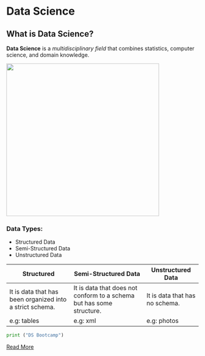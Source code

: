 # Data Science

## What is Data Science?

**Data Science** is a *multidisciplinary field* that combines statistics, computer science, and domain knowledge.

<img width="400" height="400" src="DS.png">

### Data Types:
 - Structured Data
 - Semi-Structured Data
 - Unstructured Data

| **Structured** | **Semi-Structured Data** | **Unstructured Data** |
| ------ | -------- |-------- |
| It is data that has been organized into a strict schema. | It is data that does not conform to a schema but has some structure. | It is data that has no schema. |
| e.g: tables | e.g: xml |e.g: photos |

```python 
print ("DS Bootcamp")
 ```

[Read More](https://en.wikipedia.org/wiki/Data_science)